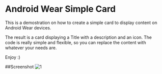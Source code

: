# Android Wear Simple Card
This is a demostration on how to create a simple card to display content on Android Wear devices.

The result is a card displaying a Title with a description and an icon. The code is really simple and flexible, so you can replace the content with whatever your needs are.

Enjoy :)

##Screenshot
![1](https://cloud.githubusercontent.com/assets/5642644/17644299/73b26792-6150-11e6-9aab-205200b916b2.PNG)
